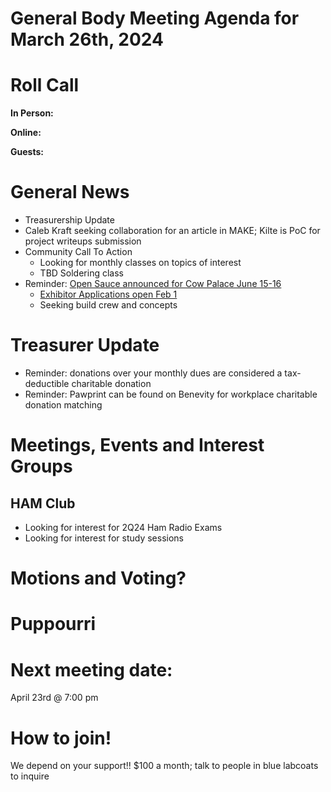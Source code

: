 # General Body Meeting Agenda for March 26th, 2024
# Roll Call
**In Person:**

**Online:** 

**Guests:** 

# General News
- Treasurership Update
- Caleb Kraft seeking collaboration for an article in MAKE; Kilte is PoC for project writeups submission
- Community Call To Action
  - Looking for monthly classes on topics of interest
  - TBD Soldering class
- Reminder: [Open Sauce announced for Cow Palace June 15-16](https://opensauce.live/)
  - [Exhibitor Applications open Feb 1](https://opensauce.live/exhibit-application/)
  - Seeking build crew and concepts

  
# Treasurer Update
- Reminder: donations over your monthly dues are considered a tax-deductible charitable donation
- Reminder: Pawprint can be found on Benevity for workplace charitable donation matching

# Meetings, Events and Interest Groups


## HAM Club
- Looking for interest for 2Q24 Ham Radio Exams
- Looking for interest for study sessions
  
# Motions and Voting?

    
# Puppourri


# Next meeting date:
April 23rd @ 7:00 pm

# How to join!
We depend on your support!! $100 a month; talk to people in blue labcoats to inquire
